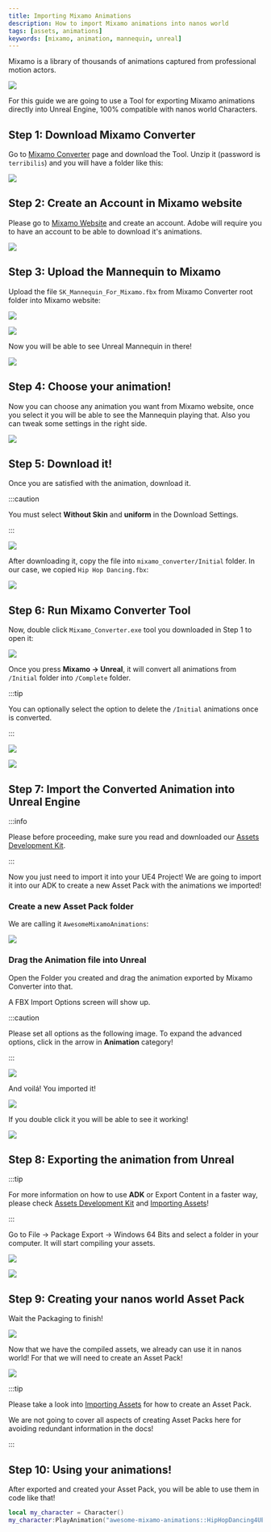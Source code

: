 ```yaml
---
title: Importing Mixamo Animations
description: How to import Mixamo animations into nanos world
tags: [assets, animations]
keywords: [mixamo, animation, mannequin, unreal]
---
```



Mixamo is a library of thousands of animations captured from professional motion actors.

![](/img/docs/mixamo.jpg)

For this guide we are going to use a Tool for exporting Mixamo animations directly into Unreal Engine, 100% compatible with nanos world Characters.

## Step 1: Download Mixamo Converter

Go to [Mixamo Converter](http://terribilisstudio.fr/?section=MC) page and download the Tool. Unzip it (password is `terribilis`) and you will have a folder like this:

![](/img/docs/tutorials/mixamo-02.jpg)

## Step 2: Create an Account in Mixamo website

Please go to [Mixamo Website](https://mixamo.com) and create an account. Adobe will require you to have an account to be able to download it's animations.

![](/img/docs/tutorials/mixamo-01.jpg)

## Step 3: Upload the Mannequin to Mixamo

Upload the file `SK_Mannequin_For_Mixamo.fbx` from Mixamo Converter root folder into Mixamo website:

![](/img/docs/tutorials/mixamo-03.jpg)

![](/img/docs/tutorials/mixamo-04.jpg)

Now you will be able to see Unreal Mannequin in there!

![](/img/docs/tutorials/mixamo-05.jpg)

## Step 4: Choose your animation!

Now you can choose any animation you want from Mixamo website, once you select it you will be able to see the Mannequin playing that. Also you can tweak some settings in the right side.

![](/img/docs/tutorials/mixamo-06.jpg)

## Step 5: Download it!

Once you are satisfied with the animation, download it.

:::caution

You must select **Without Skin** and **uniform** in the Download Settings.

:::

![](/img/docs/tutorials/mixamo-07.jpg)

After downloading it, copy the file into `mixamo_converter/Initial` folder. In our case, we copied `Hip Hop Dancing.fbx`:

![](/img/docs/tutorials/mixamo-08.jpg)

## Step 6: Run Mixamo Converter Tool

Now, double click `Mixamo_Converter.exe` tool you downloaded in Step 1 to open it:

![](/img/docs/tutorials/mixamo-09.jpg)

Once you press **Mixamo -> Unreal**, it will convert all animations from `/Initial` folder into `/Complete` folder.

:::tip

You can optionally select the option to delete the `/Initial` animations once is converted.

:::

![](/img/docs/tutorials/mixamo-10.jpg)

![](/img/docs/tutorials/mixamo-11.jpg)

## Step 7: Import the Converted Animation into Unreal Engine

:::info

Please before proceeding, make sure you read and downloaded our [Assets Development Kit](./assets-modding/creating-assets/adk-assets-development-kit.md).

:::

Now you just need to import it into your UE4 Project! We are going to import it into our ADK to create a new Asset Pack with the animations we imported!

### Create a new Asset Pack folder

We are calling it `AwesomeMixamoAnimations`:

![](/img/docs/tutorials/mixamo-12.jpg)

### Drag the Animation file into Unreal

Open the Folder you created and drag the animation exported by Mixamo Converter into that.

A FBX Import Options screen will show up.

:::caution

Please set all options as the following image. To expand the advanced options, click in the arrow in **Animation** category!

:::

![](/img/docs/tutorials/mixamo-13.jpg)

And voilá! You imported it!

![](/img/docs/tutorials/mixamo-14.jpg)

If you double click it you will be able to see it working!

![](/img/docs/tutorials/mixamo-15.jpg)

## Step 8: Exporting the animation from Unreal

:::tip

For more information on how to use **ADK** or Export Content in a faster way, please check [Assets Development Kit](./assets-modding/creating-assets/adk-assets-development-kit.md) and [Importing Assets](./assets-modding/creating-assets/importing-assets.md)!

:::

Go to File -> Package Export -> Windows 64 Bits and select a folder in your computer. It will start compiling your assets.

![](/img/docs/tutorials/mixamo-16.jpg)

![](/img/docs/tutorials/mixamo-17.jpg)

## Step 9: Creating your nanos world Asset Pack

Wait the Packaging to finish!

![](/img/docs/tutorials/mixamo-18.jpg)

Now that we have the compiled assets, we already can use it in nanos world! For that we will need to create an Asset Pack!

![](/img/docs/tutorials/mixamo-19.jpg)

:::tip

Please take a look into [Importing Assets](./assets-modding/creating-assets/importing-assets.md#exporting--cooking-your-assets) for how to create an Asset Pack.

We are not going to cover all aspects of creating Asset Packs here for avoiding redundant information in the docs!

:::

## Step 10: Using your animations!

After exported and created your Asset Pack, you will be able to use them in code like that!

```lua
local my_character = Character()
my_character:PlayAnimation("awesome-mixamo-animations::HipHopDancing4UE4")
```

